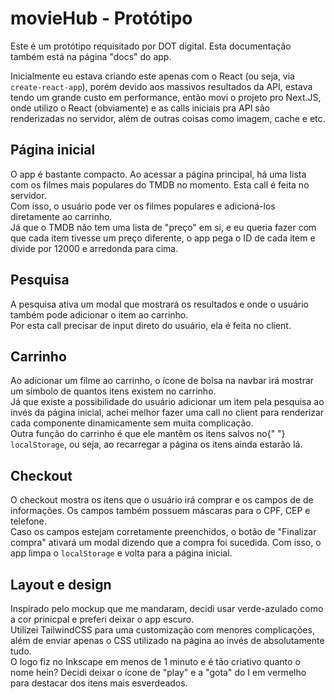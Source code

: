 # movieHub - Protótipo
Este é um protótipo requisitado por DOT digital. Esta documentação também está na página "docs" do app.

Inicialmente eu estava criando este apenas com o React (ou seja, via  `create-react-app`), porém devido aos massivos resultados da API, estava tendo um grande custo em performance, então movi o projeto pro Next.JS, onde utilizo o React (obviamente) e as calls iniciais pra API são renderizadas no servidor, além de outras coisas como imagem, cache e etc.

## Página inicial

O app é bastante compacto. Ao acessar a página principal, há uma lista com os filmes mais populares do TMDB no momento. Esta call é feita no servidor.  
Com isso, o usuário pode ver os filmes populares e adicioná-los diretamente ao carrinho.  
Já que o TMDB não tem uma lista de "preço" em si, e eu queria fazer com que cada item tivesse um preço diferente, o app pega o ID de cada item e divide por 12000 e arredonda para cima.

## Pesquisa

A pesquisa ativa um modal que mostrará os resultados e onde o usuário também pode adicionar o item ao carrinho.  
Por esta call precisar de input direto do usuário, ela é feita no client.

## Carrinho

Ao adicionar um filme ao carrinho, o ícone de bolsa na navbar irá mostrar um símbolo de quantos itens existem no carrinho.  
Já que existe a possibilidade do usuário adicionar um item pela pesquisa ao invés da página inicial, achei melhor fazer uma call no client para renderizar cada componente dinamicamente sem muita complicação.  
Outra função do carrinho é que ele mantêm os itens salvos no{" "} `localStorage`, ou seja, ao recarregar a página os itens ainda estarão lá.

## Checkout

O checkout mostra os itens que o usuário irá comprar e os campos de de informações. Os campos também possuem máscaras para o CPF, CEP e telefone.  
Caso os campos estejam corretamente preenchidos, o botão de "Finalizar compra" ativará um modal dizendo que a compra foi sucedida. Com isso, o app limpa o `localStorage` e volta para a página inicial.

## Layout e design

Inspirado pelo mockup que me mandaram, decidi usar verde-azulado como a cor prinicpal e preferi deixar o app escuro.  
Utilizei TailwindCSS para uma customização com menores complicações, além de enviar apenas o CSS utilizado na página ao invés de absolutamente tudo.  
O logo fiz no Inkscape em menos de 1 minuto e é tão criativo quanto o nome hein? Decidi deixar o ícone de "play" e a "gota" do I em vermelho para destacar dos itens mais esverdeados.
